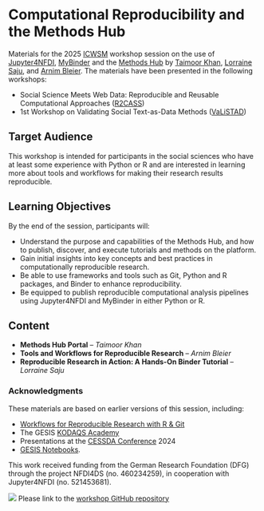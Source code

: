 # Computational Reproducibility and the Methods Hub

Materials for the 2025 [ICWSM](https://www.icwsm.org/2025/index.html) workshop session on the use of [Jupyter4NFDI](http://nfdi-jupyter.de), [MyBinder](https://mybinder.org) and the [Methods Hub](http://methodshub.gesis.org) by [Taimoor Khan](https://www.gesis.org/en/institute/about-us/staff/person/Taimoor.Khan), [Lorraine Saju](https://www.linkedin.com/in/lorraine-saju-694630149/), and [Arnim Bleier](https://scholar.google.com/citations?user=_fof5_EAAAAJ). The materials have been presented in the following workshops:
- Social Science Meets Web Data: Reproducible and Reusable Computational Approaches ([R2CASS](https://r2cass2025.wordpress.com))
- 1st Workshop on Validating Social Text-as-Data Methods ([VaLiSTAD](https://sites.google.com/view/valistad2025icwsm))

## Target Audience
This workshop is intended for participants in the social sciences who have at least some experience with Python or R and are interested in learning more about tools and workflows for making their research results reproducible.

## Learning Objectives
By the end of the session, participants will:
- Understand the purpose and capabilities of the Methods Hub, and how to publish, discover, and execute tutorials and methods on the platform.
- Gain initial insights into key concepts and best practices in computationally reproducible research.
- Be able to use frameworks and tools such as Git, Python and R packages, and Binder to enhance reproducibility.
- Be equipped to publish reproducible computational analysis pipelines using Jupyter4NFDI and MyBinder in either Python or R.
  

## Content
- **Methods Hub Portal** – *Taimoor Khan*
- **Tools and Workflows for Reproducible Research** – *Arnim Bleier*
- **Reproducible Research in Action: A Hands-On Binder Tutorial** – *Lorraine Saju*


### Acknowledgments

These materials are based on earlier versions of this session, including: 
- [Workflows for Reproducible Research with R & Git](https://github.com/jobreu/reproducible-research-gesis-2023)
- The GESIS [KODAQS Academy](https://www.gesis.org/en/gesis-training/kodaqs-academy)
- Presentations at the [CESSDA Conference](https://www.cessda.eu/News/CESSDA-Newsitem-nid3869) 2024
- [GESIS Notebooks](https://doi.org/10.5281/zenodo.7362188).


This work received funding from the German Research Foundation (DFG) through the project NFDI4DS (no. 460234259), in cooperation with Jupyter4NFDI (no. 521453681).

[![](https://licensebuttons.net/l/by/3.0/80x15.png)](https://creativecommons.org/licenses/by/4.0/) 
Please link to the [workshop GitHub repository](https://github.com/arnim/Reproducibility-ICWSM25)

